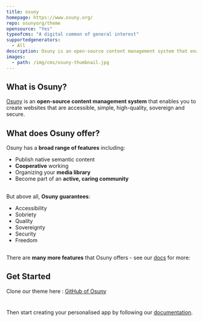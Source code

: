 ```yaml
---
title: osuny
homepage: https://www.osuny.org/
repo: osunyorg/theme
opensource: "Yes"
typeofcms: "A digital common of general interest"
supportedgenerators:
  - All
description: Osuny is an open-source content management system that enables you to create websites that are accessible, simple, high-quality, sovereign and secure.
images:
  - path: /img/cms/osuny-thumbnail.jpg
---
```

## What is Osuny?

[Osuny](https://www.osuny.org/) is an __open-source content management system__ that enables you to create websites that are accessible, simple, high-quality, sovereign and secure.

## What does Osuny offer?

Osuny has a __broad range of features__ including:
* Publish native semantic content
* __Cooperative__ working
* Organizing your __media library__
* Become part of an __active, caring community__

##
But above all, __Osuny guarantees__:
 - Accessibility
 - Sobriety
 - Quality
 - Sovereignty
 - Security
 - Freedom
 
 ##
 There are __many more features__ that Osuny offers - see our [docs](https://developers.osuny.org/docs/) for more: 

 
## Get Started

Clone our theme here : [GitHub of Osuny](https://github.com/osunyorg/template)
#
Then start creating your personalised app by following our [documentation](https://developers.osuny.org/docs/website/).
